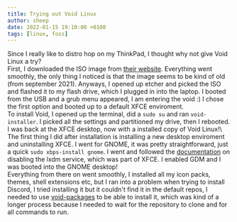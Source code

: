 ```yaml
---
title: Trying out Void Linux
author: sheep
date: 2022-01-15 19:10:00 +0100
tags: [linux, foss]
---
```


Since I really like to distro hop on my ThinkPad, I thought why not give Void Linux a try? \
First, I downloaded the ISO image from [their website](https://voidlinux.org). Everything went smoothly, the only thing I noticed is that the image seems to be kind of old (from september 2021). Anyways, I opened up etcher and picked the ISO and flashed it to my flash drive, which I plugged in into the laptop. I booted from the USB and a grub menu appeared, I am entering the void :) I chose the first option and booted up to a default XFCE enviroment.\
To install Void, I opened up the terminal, did a `sudo su` and ran `void-installer`. I picked all the settings and partitioned my drive, then I rebooted. I was back at the XFCE desktop, now with a installed copy of Void Linux!\ 
The first thing I did after installation is installing a new desktop enviroment and uninstalling XFCE. I went for GNOME, it was pretty straightforward, just a quick `sudo xbps-install gnome`. I went and followed the [documentation](https://docs.voidlinux.org/config/services/index.html) on disabling the lxdm service, which was part of XFCE. I enabled GDM and I was booted into the GNOME desktop! \
Everything from there on went smoothly, I installed all my icon packs, themes, shell extensions etc, but I ran into a problem when trying to install Discord, I tried installing it but it couldn't find it in the default repos, I needed to use [void-packages](https://github.com/void-linux/void-packages) to be able to install it, which was kind of a longer process because I needed to wait for the repository to clone and for all commands to run.
